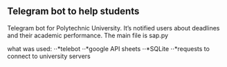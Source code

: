 ## Telegram bot to help students
Telegram bot for Polytechnic University. It’s notified users about deadlines and their academic performance.
The main file is sap.py


what was used:
⋅⋅*telebot
⋅⋅*google API sheets
⋅⋅*SQLite
⋅⋅*requests to connect to university servers
